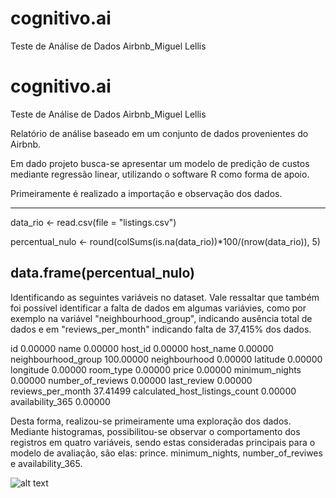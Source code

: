 # cognitivo.ai
Teste de Análise de Dados Airbnb_Miguel Lellis

# cognitivo.ai
Teste de Análise de Dados Airbnb_Miguel Lellis

Relatório de análise baseado em um conjunto de dados provenientes do Airbnb.

Em dado projeto busca-se apresentar um modelo de predição de custos mediante regressão linear, utilizando o software R como forma de apoio.

Primeiramente é realizado a importação e observação dos dados.


----------------------------------------------------------------------------------------------------------------------------------
data_rio <- read.csv(file = "listings.csv")

percentual_nulo <- round(colSums(is.na(data_rio))*100/(nrow(data_rio)), 5)

data.frame(percentual_nulo)
----------------------------------------------------------------------------------------------------------------------------------

Identificando as seguintes variáveis no dataset. Vale ressaltar que também foi possível identificar a falta de dados em algumas variávies, 
como por exemplo na variável "neighbourhood_group", indicando ausência total de dados e em "reviews_per_month" indicando falta de 37,415% dos dados.


id                                     0.00000
name                                   0.00000
host_id                                0.00000
host_name                              0.00000
neighbourhood_group                  100.00000
neighbourhood                          0.00000
latitude                               0.00000
longitude                              0.00000
room_type                              0.00000
price                                  0.00000
minimum_nights                         0.00000
number_of_reviews                      0.00000
last_review                            0.00000
reviews_per_month                     37.41499
calculated_host_listings_count         0.00000
availability_365                       0.00000


Desta forma, realizou-se primeiramente uma exploração dos dados. Mediante histogramas, possibilitou-se
observar o comportamento dos registros em quatro variáveis, sendo estas consideradas principais para o modelo
de avaliação, são elas: prince. minimum_nights, number_of_reviwes e availability_365.

![alt text](http://url/to/plot_1.png)


















